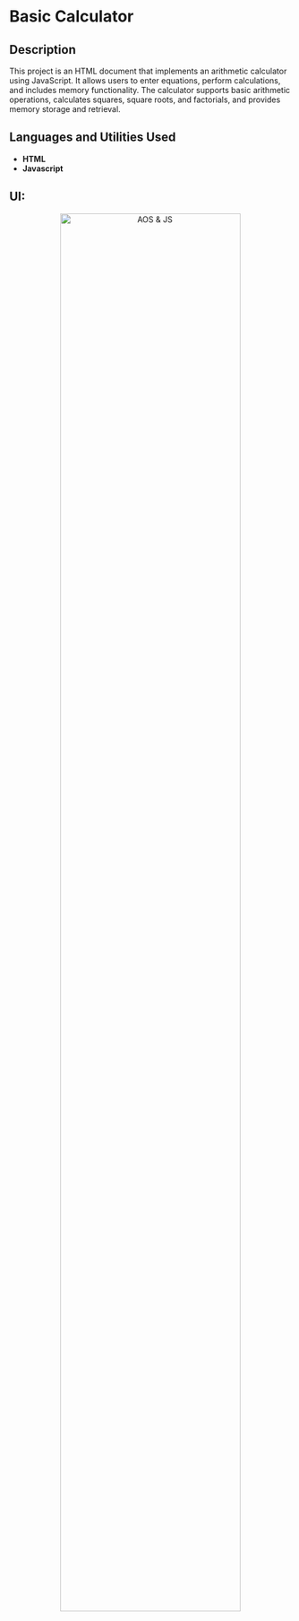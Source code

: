 <h1>Basic Calculator</h1>

<h2>Description</h2>
This project is an HTML document that implements an arithmetic calculator using JavaScript. It allows users to enter equations, perform calculations, and includes memory functionality. The calculator supports basic arithmetic operations, calculates squares, square roots, and factorials, and provides memory storage and retrieval.
<br />

<h2>Languages and Utilities Used</h2>

- <b>HTML</b>
- <b>Javascript</b>

<h2>UI:</h2>

<p align="center">
<img src="https://imgur.com/wDysngh.png" height="80%" width="80%" alt="AOS & JS"/>
<br />
</p>
<!--
 ```diff
- text in red
+ text in green
! text in orange
# text in gray
@@ text in purple (and bold)@@
```
--!>
